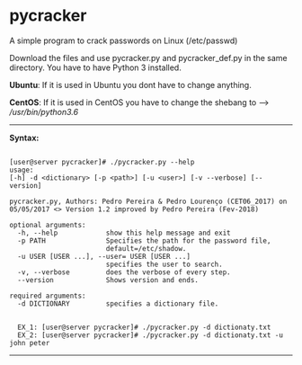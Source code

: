 # pycracker
A simple program to crack passwords on Linux (/etc/passwd)

Download the files and use pycracker.py and pycracker_def.py in the same directory.
You have to have Python 3 installed.

**Ubuntu**: If it is used in Ubuntu you dont have to change anything.

**CentOS**: If it is used in CentOS you have to change the shebang to --> _/usr/bin/python3.6_

-----------------------------------------------------------------------------------------------------------------------------------
**Syntax:**

```

[user@server pycracker]# ./pycracker.py --help
usage: 
[-h] -d <dictionary> [-p <path>] [-u <user>] [-v --verbose] [--version]

pycracker.py, Authors: Pedro Pereira & Pedro Lourenço (CET06_2017) on
05/05/2017 <> Version 1.2 improved by Pedro Pereira (Fev-2018)

optional arguments:
  -h, --help            show this help message and exit
  -p PATH               Specifies the path for the password file,
                        default=/etc/shadow.
  -u USER [USER ...], --user= USER [USER ...]
                        specifies the user to search.
  -v, --verbose         does the verbose of every step.
  --version             Shows version and ends.

required arguments:
  -d DICTIONARY         specifies a dictionary file.
  
  
  EX_1: [user@server pycracker]# ./pycracker.py -d dictionaty.txt
  EX_2: [user@server pycracker]# ./pycracker.py -d dictionaty.txt -u john peter
  ```
  -----------------------------------------------------------------------------------------------------------------------------------
